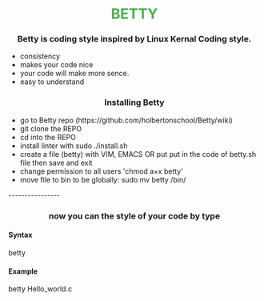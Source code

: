 <style>
  h1 {
  text-align: center;
  text-transform: uppercase;
  color: #4CAF50;
}

  </style>

<h1 align="center" >Betty</h1>

<h3 align="center">Betty is coding style inspired by Linux Kernal Coding style.</h3>
<ul>
  <li>consistency</li>
  <li>makes your code nice</li>
  <li>your code will make more sence.</li>
  <li>easy to understand</li>
</ul>
<h3 align="center">Installing Betty</h3>

<ul>
  <li>go to Betty repo (https://github.com/holbertonschool/Betty/wiki)</li>
  <li>git clone the REPO</li>
  <li>cd into the REPO</li>
<li>install linter with sudo ./install.sh</li>
<li>create a file (betty) with VIM, EMACS OR put put in the code of betty.sh file then save and exit</li>
  <li>change permission to all users 'chmod a+x betty'</li>
  <li>move file to bin to be globally: sudo mv betty /bin/</li>
  </ul>
----------------

<h3 align="center">now you can the style of your code by type</h3>
<h4>Syntax</h4>
betty <file_name.c>
<h4>Example</h4>
betty Hello_world.c
